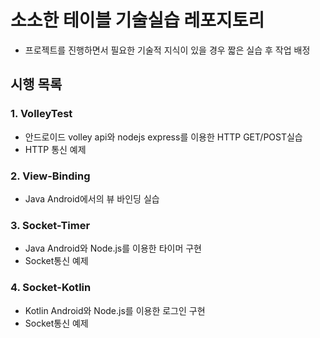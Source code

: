 # 소소한 테이블 기술실습 레포지토리
- 프로젝트를 진행하면서 필요한 기술적 지식이 있을 경우 짧은 실습 후 작업 배정

## 시행 목록

### 1. VolleyTest
- 안드로이드 volley api와 nodejs express를 이용한 HTTP GET/POST실습
- HTTP 통신 예제

### 2. View-Binding
- Java Android에서의 뷰 바인딩 실습

### 3. Socket-Timer
- Java Android와 Node.js를 이용한 타이머 구현
- Socket통신 예제

### 4. Socket-Kotlin
- Kotlin Android와 Node.js를 이용한 로그인 구현
- Socket통신 예제
